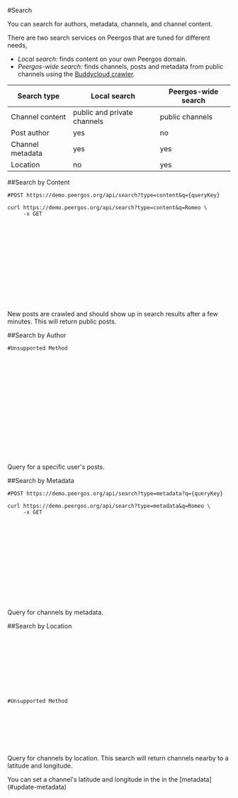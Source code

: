 #Search

You can search for authors, metadata, channels, and channel content.

There are two search services on Peergos that are tuned for different needs,

- *Local search:* finds content on your own Peergos domain.
- *Peergos-wide search:* finds channels, posts and metadata from public channels using the [Buddycloud crawler](https://github.com/peergos/channel-directory).

Search type      | Local search | Peergos-wide search
-----------------|--------------|------------------------
Channel content  | public and private channels | public channels
Post author      | yes          | no
Channel metadata | yes          | yes
Location         | no           | yes

##Search by Content
```shell
#POST https://demo.peergos.org/api/search?type=content&q={queryKey}

curl https://demo.peergos.org/api/search?type=content&q=Romeo \
     -x GET






```

```javascript










```

New posts are crawled and should show up in search results after a few minutes. This will return public posts.

##Search by Author
```shell
#Unsupported Method









```

```javascript










```

Query for a specific user's posts.


##Search by Metadata

```shell
#POST https://demo.peergos.org/api/search?type=metadata?q={queryKey}

curl https://demo.peergos.org/api/search?type=metadata&q=Romeo \
     -x GET






```

```javascript










```

Query for channels by metadata.

##Search by Location

```shell










```

```javascript
#Unsupported Method









```

Query for channels by location. This search will return channels nearby to a latitude and longitude.

<aside>You can set a channel's latitude and longitude in the in the [metadata](#update-metadata)</aside>
